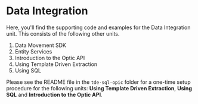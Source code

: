 # Data Integration
Here, you'll find the supporting code and examples for the Data Integration unit. This consists of the following other units.  

1. Data Movement SDK  
2. Entity Services  
3. Introduction to the Optic API  
4. Using Template Driven Extraction  
5. Using SQL  

Please see the README file in the `tde-sql-opic` folder for a one-time setup procedure for the following units: **Using Template Driven Extraction**, **Using SQL** and **Introduction to the Optic API**.
